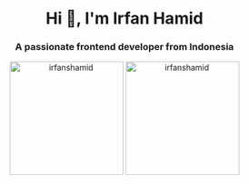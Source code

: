 <h1 align="center">Hi 👋, I'm Irfan Hamid</h1>
<h3 align="center">A passionate frontend developer from Indonesia</h3>

<p align="center">
  <img height="200" align="center" src="https://github-readme-stats.vercel.app/api/top-langs?username=irfanshamid&show_icons=true&locale=en&layout=compact" alt="irfanshamid" />
<!--   <img height="200" align="center" src="https://github-readme-stats.vercel.app/api?username=irfanshamid&show_icons=true&locale=en" alt="irfanshamid" /> -->
  <img height="200" align="center" src="https://github-readme-streak-stats.herokuapp.com/?user=irfanshamid&" alt="irfanshamid" />
</p>
